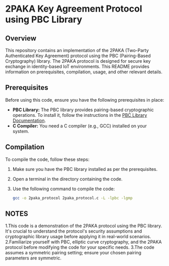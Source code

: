 # 2PAKA Key Agreement Protocol using PBC Library

## Overview

This repository contains an implementation of the 2PAKA (Two-Party Authenticated Key Agreement) protocol using the PBC (Pairing-Based Cryptography) library. The 2PAKA protocol is designed for secure key exchange in identity-based IoT environments. This README provides information on prerequisites, compilation, usage, and other relevant details.

## Prerequisites

Before using this code, ensure you have the following prerequisites in place:

- **PBC Library:** The PBC library provides pairing-based cryptographic operations. To install it, follow the instructions in the [PBC Library Documentation](https://crypto.stanford.edu/pbc/download.html).
- **C Compiler:** You need a C compiler (e.g., GCC) installed on your system.

## Compilation

To compile the code, follow these steps:

1. Make sure you have the PBC library installed as per the prerequisites.
2. Open a terminal in the directory containing the code.
3. Use the following command to compile the code:

   ```sh
   gcc -o 2paka_protocol 2paka_protocol.c -L -lpbc -lgmp
   
## NOTES

1.This code is a demonstration of the 2PAKA protocol using the PBC library. It's crucial to understand the protocol's security assumptions and cryptographic library usage before applying it in real-world scenarios.
2.Familiarize yourself with PBC, elliptic curve cryptography, and the 2PAKA protocol before modifying the code for your specific needs.
3.The code assumes a symmetric pairing setting; ensure your chosen pairing parameters are symmetric.

